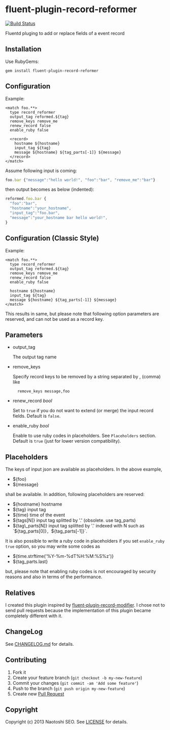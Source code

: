 # fluent-plugin-record-reformer

[![Build Status](https://secure.travis-ci.org/sonots/fluent-plugin-record-reformer.png?branch=master)](http://travis-ci.org/sonots/fluent-plugin-record-reformer)

Fluentd pluging to add or replace fields of a event record

## Installation

Use RubyGems:

    gem install fluent-plugin-record-reformer

## Configuration

Example:

    <match foo.**>
      type record_reformer
      output_tag reformed.${tag}
      remove_keys remove_me
      renew_record false
      enable_ruby false
      
      <record>
        hostname ${hostname}
        input_tag ${tag}
        message ${hostname} ${tag_parts[-1]} ${message}
      </record>
    </match>

Assume following input is coming:

```js
foo.bar {"message":"hello world!", "foo":"bar", "remove_me":"bar"}
```

then output becomes as below (indented):

```js
reformed.foo.bar {
  "foo":"bar",
  "hostname":"your_hostname", 
  "input_tag":"foo.bar",
  "message":"your_hostname bar hello world!",
}
```

## Configuration (Classic Style)

Example:

    <match foo.**>
      type record_reformer
      output_tag reformed.${tag}
      remove_keys remove_me
      renew_record false
      enable_ruby false
      
      hostname ${hostname}
      input_tag ${tag}
      message ${hostname} ${tag_parts[-1]} ${message}
    </match>

This results in same, but please note that following option parameters are reserved, and can not be used as a record key.

## Parameters

- output_tag

    The output tag name

- remove_keys

    Specify record keys to be removed by a string separated by , (comma) like

        remove_keys message,foo

- renew_record *bool*

    Set to `true` if you do not want to extend (or merge) the input record fields. Default is `false`.

- enable_ruby *bool*

    Enable to use ruby codes in placeholders. See `Placeholders` section.
    Default is `true` (just for lower version compatibility). 

## Placeholders

The keys of input json are available as placeholders. In the above example, 

* ${foo}
* ${message}

shall be available. In addition, following placeholders are reserved: 

* ${hostname} hostname
* ${tag} input tag
* ${time} time of the event
* ${tags[N]} input tag splitted by '.' (obsolete. use tag\_parts)
* ${tag\_parts[N]} input tag splitted by '.' indexed with N such as `${tag_parts[0]}`, `${tag_parts[-1]}`. 

It is also possible to write a ruby code in placeholders if you set `enable_ruby true` option, so you may write some codes as

* ${time.strftime('%Y-%m-%dT%H:%M:%S%z')}
* ${tag\_parts.last}

but, please note that enabling ruby codes is not encouraged by security reasons and also in terms of the performance.

## Relatives

I created this plugin inspired by [fluent-plugin-record-modifier](https://github.com/repeatedly/fluent-plugin-record-modifier). 
I chose not to send pull requests because the implementation of this plugin became completely different with it.

## ChangeLog

See [CHANGELOG.md](CHANGELOG.md) for details.

## Contributing

1. Fork it
2. Create your feature branch (`git checkout -b my-new-feature`)
3. Commit your changes (`git commit -am 'Add some feature'`)
4. Push to the branch (`git push origin my-new-feature`)
5. Create new [Pull Request](../../pull/new/master)

## Copyright

Copyright (c) 2013 Naotoshi SEO. See [LICENSE](LICENSE) for details.
